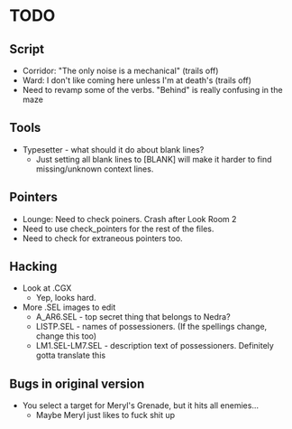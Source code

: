 # TODO
## Script
* Corridor: "The only noise is a mechanical" (trails off)
* Ward: I don't like coming here unless I'm at death's (trails off)
* Need to revamp some of the verbs. "Behind" is really confusing in the maze

## Tools
* Typesetter - what should it do about blank lines?
	* Just setting all blank lines to [BLANK] will make it harder to find missing/unknown context lines.

## Pointers
* Lounge: Need to check poiners. Crash after Look Room 2
* Need to use check_pointers for the rest of the files.
* Need to check for extraneous pointers too.

## Hacking
* Look at .CGX
	* Yep, looks hard.
* More .SEL images to edit
	* A_AR6.SEL - top secret thing that belongs to Nedra?
	* LISTP.SEL - names of possessioners. (If the spellings change, change this too)
	* LM1.SEL-LM7.SEL - description text of possessioners. Definitely gotta translate this

## Bugs in original version
* You select a target for Meryl's Grenade, but it hits all enemies...
	* Maybe Meryl just likes to fuck shit up